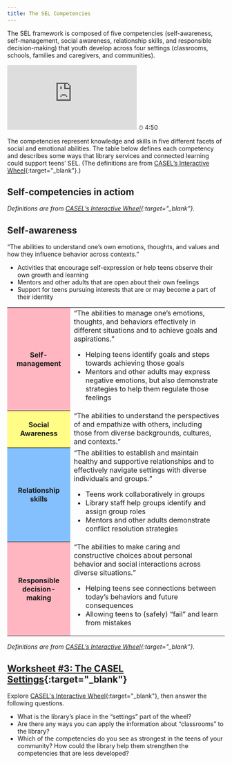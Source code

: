 ```yaml
---
title: The SEL Competencies
---
```


The SEL framework is composed of five competencies (self-awareness, self-management, social awareness, relationship skills, and responsible decision-making) that youth develop across four settings (classrooms, schools, families and caregivers, and communities).

<iframe src="https://www.youtube.com/embed/ouXhi_CfBVg" frameborder="0" allow="autoplay; encrypted-media" allowfullscreen></iframe>
⏱ 4:50 


The competencies represent knowledge and skills in five different facets of social and emotional abilities. The table below defines each competency and describes some ways that library services and connected learning could support teens’ SEL. (The definitions are from [CASEL’s Interactive Wheel](https://casel.org/fundamentals-of-sel/what-is-the-casel-framework/#interactive-casel-wheel){:target="_blank"}.)


## Self-competencies in actiom
*Definitions are from [CASEL’s Interactive Wheel](https://casel.org/fundamentals-of-sel/what-is-the-casel-framework/#interactive-casel-wheel){:target="_blank"}.*

<div class="colorhighlight color1" markdown="1">

## Self-awareness

“The abilities to understand one’s own emotions, thoughts, and values and how they influence behavior across contexts.”

* Activities that encourage self-expression or help teens observe their own growth and learning
* Mentors and other adults that are open about their own feelings
* Support for teens pursuing interests that are or may become a part of their identity

</div>

<table>
	<tr><th bgcolor="lightpink">Self-management</th><td>“The abilities to manage one’s emotions, thoughts, and behaviors effectively in different situations and to achieve goals and aspirations.”
<ul><li>
Helping teens identify goals and steps towards achieving those goals</li>
<li>Mentors and other adults may express negative emotions, but also demonstrate strategies to help them regulate those feelings</li></ul>
	</td></tr>
	<tr><th bgcolor="#fffd86">Social Awareness</th><td>“The abilities to understand the perspectives of and empathize with others, including those from diverse backgrounds, cultures, and contexts.”</td></tr>
<tr><th bgcolor="#85c0fe">Relationship skills</th><td>“The abilities to establish and maintain healthy and supportive relationships and to effectively navigate settings with diverse individuals and groups.”
<ul><li>
Teens work collaboratively in groups</li>
<li>Library staff help groups identify and assign group roles</li>
<li>Mentors and other adults demonstrate conflict resolution strategies</li>
</ul>

</td></tr>


<tr><th bgcolor="lightpink">Responsible decision-making</th><td>“The abilities to make caring and constructive choices about personal behavior and social interactions across diverse situations.”
<ul><li>
Helping teens see connections between today’s behaviors and future consequences </li>
<li>Allowing teens to (safely) “fail” and learn from mistakes</li></ul>
	</td></tr>
</table>

*Definitions are from [CASEL’s Interactive Wheel](https://casel.org/fundamentals-of-sel/what-is-the-casel-framework/#interactive-casel-wheel){:target="_blank"}.*

<div class="callout activity" markdown="1">

## [Worksheet #3: The CASEL Settings](https://docs.google.com/document/d/1PZJ_VmpqentsoFv__xt5jRH5g8Ta0u4-2i3XAW4HuKU/edit#heading=h.q0jrmlw992w9){:target="_blank"}

Explore [CASEL's Interactive Wheel](https://casel.org/fundamentals-of-sel/what-is-the-casel-framework/#interactive-casel-wheel){:target="_blank"}, then answer the following questions. 

* What is the library’s place in the “settings” part of the wheel? 
* Are there any ways you can apply the information about “classrooms” to the library? 
* Which of the competencies do you see as strongest in the teens of your community? How could the library help them strengthen the competencies that are less developed? 

</div>
